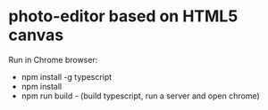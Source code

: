 # photo-editor based on HTML5 canvas

Run in Chrome browser:
- npm install -g typescript
- npm install
- npm run build - (build typescript, run a server and open chrome)